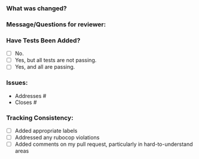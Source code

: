### What was changed?

### Message/Questions for reviewer:

### Have Tests Been Added?
- [ ] No.
- [ ] Yes, but all tests are not passing.
- [ ] Yes, and all are passing.

### Issues:
* Addresses #
* Closes #

### Tracking Consistency:
- [ ] Added appropriate labels
- [ ] Addressed any rubocop violations
- [ ] Added comments on my pull request, particularly in hard-to-understand areas
